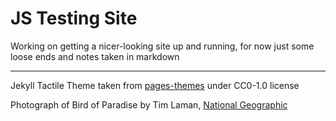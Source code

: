 # JS Testing Site

Working on getting a nicer-looking site up and running, for now just some loose ends and notes taken in markdown

---

Jekyll Tactile Theme taken from [pages-themes](https://github.com/pages-themes/tactile/tree/master) under CC0-1.0 license

Photograph of Bird of Paradise by Tim Laman, [National Geographic](https://www.nationalgeographic.com/animals/article/new-species-birds-of-paradise-animals-spd)
